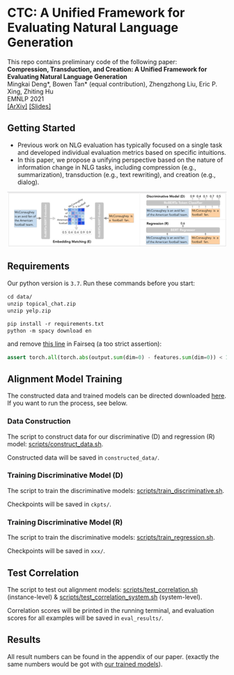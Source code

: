 # CTC: A Unified Framework for Evaluating Natural Language Generation

This repo contains preliminary code of the following paper: \
**Compression, Transduction, and Creation: A Unified Framework for Evaluating Natural Language Generation** \
Mingkai Deng*,   Bowen Tan* (equal contribution),   Zhengzhong Liu,   Eric P. Xing,   Zhiting Hu \
EMNLP 2021 \
[[ArXiv]]()
[[Slides]]()

## Getting Started
* Previous work on NLG evaluation has typically focused on a single task and developed individual evaluation metrics based on specific intuitions.
* In this paper, we propose a unifying perspective based on the nature of information change in NLG tasks, including compression (e.g., summarization), transduction (e.g., text rewriting), and creation (e.g., dialog).

![](alignment_models.png)

## Requirements

Our python version is ```3.7```. Run these commands before you start:
```
cd data/
unzip topical_chat.zip
unzip yelp.zip
```

```
pip install -r requirements.txt
python -m spacy download en
```

and remove [this line](https://github.com/pytorch/fairseq/blob/v0.10.0/fairseq/models/roberta/alignment_utils.py#L96) in Fairseq (a too strict assertion):
```python
assert torch.all(torch.abs(output.sum(dim=0) - features.sum(dim=0)) < 1e-4)
```

## Alignment Model Training

The constructed data and trained models can be directed downloaded [here](https://drive.google.com/drive/folders/1IxqDRKjE1XJzPvAVpvFunyG3InSRofxN?usp=sharing). If you want to run the process, see below.

### Data Construction
The script to construct data for our discriminative (D) and regression (R) model: [scripts/construct_data.sh](scripts/construct_data.sh). 

Constructed data will be saved in ```constructed_data/```.

### Training Discriminative Model (D)

The script to train the discriminative models: [scripts/train_discriminative.sh](scripts/train_discriminative.sh).

Checkpoints will be saved in ```ckpts/```.

### Training Discriminative Model (R)
The script to train the discriminative models: [scripts/train_regression.sh](scripts/train_regression.sh).

Checkpoints will be saved in ```xxx/```.


## Test Correlation
The script to test out alignment models: [scripts/test_correlation.sh](scripts/test_correlation.sh) (instance-level) & [scripts/test_correlation_system.sh](scripts/test_correlation_system.sh) (system-level). 

Correlation scores will be printed in the running terminal, and evaluation scores for all examples will be saved in ```eval_results/```.

## Results
All result numbers can be found in the appendix of our paper. (exactly the same numbers would be got with [our trained models](https://drive.google.com/drive/folders/1IxqDRKjE1XJzPvAVpvFunyG3InSRofxN?usp=sharing)).